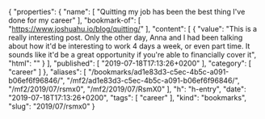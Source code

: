 {
  "properties": {
    "name": [
      "Quitting my job has been the best thing I've done for my career"
    ],
    "bookmark-of": [
      "https://www.joshuahu.io/blog/quitting/"
    ],
    "content": [
      {
        "value": "This is a really interesting post. Only the other day, Anna and I had been talking about how it'd be interesting to work 4 days a week, or even part time. It sounds like it'd be a great opportunity if you're able to financially cover it",
        "html": ""
      }
    ],
    "published": [
      "2019-07-18T17:13:26+0200"
    ],
    "category": [
      "career"
    ]
  },
  "aliases": [
    "/bookmarks/ad1e83d3-c5ec-4b5c-a091-b06ef6f96846/",
    "/mf2/ad1e83d3-c5ec-4b5c-a091-b06ef6f96846/",
    "/mf2/2019/07/rsmx0",
    "/mf2/2019/07/RsmX0"
  ],
  "h": "h-entry",
  "date": "2019-07-18T17:13:26+0200",
  "tags": [
    "career"
  ],
  "kind": "bookmarks",
  "slug": "2019/07/rsmx0"
}
